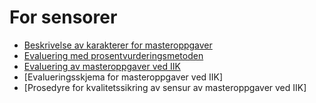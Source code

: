 # For sensorer


* [Beskrivelse av karakterer for masteroppgaver](https://i.ntnu.no/wiki/-/wiki/English/Description+of+grades+for+master+thesis)
* [Evaluering med prosentvurderingsmetoden](https://i.ntnu.no/wiki/-/wiki/Norsk/Prosentvurderingsmetoden)
* [Evaluering av masteroppgaver ved IIK](view-source:https://github.com/falkr/iik-edu/tree/main/docs/assets)
* [Evalueringsskjema for masteroppgaver ved IIK]
* [Prosedyre for kvalitetssikring av sensur av masteroppgaver ved IIK]
  
